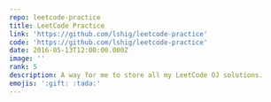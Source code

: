 ```yaml
---
repo: leetcode-practice
title: LeetCode Practice
link: 'https://github.com/lshig/leetcode-practice'
code: 'https://github.com/lshig/leetcode-practice'
date: 2016-05-13T12:00:00.000Z
image: ''
rank: 5
description: A way for me to store all my LeetCode OJ solutions.
emojis: ':gift: :tada:'
---
```

